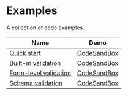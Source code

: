 # Examples

A collection of code examples.

| Name                                                                                           | Demo                                                                  |
| ---------------------------------------------------------------------------------------------- | --------------------------------------------------------------------- |
| [Quick start](https://github.com/wellyshen/react-cool-form/tree/master/examples/quick-start)         | [CodeSandBox](https://codesandbox.io/s/rcf-quick-start-j8p1l)         |
| [Built-in validation](https://github.com/wellyshen/react-cool-form/tree/master/examples/built-in-validation) | [CodeSandBox](https://codesandbox.io/s/rcf-built-in-validation-1h28u) |
| [Form-level validation](https://github.com/wellyshen/react-cool-form/tree/master/examples/form-level-validation) | [CodeSandBox](https://codesandbox.io/s/rcf-form-level-validation-2if7r) |
| [Schema validation](https://github.com/wellyshen/react-cool-form/tree/master/examples/schema-validation) | [CodeSandBox](https://codesandbox.io/s/rcf-schema-validation-h38bk) |
